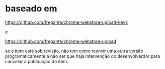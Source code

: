 # baseado em

https://github.com/fregante/chrome-webstore-upload-keys

e 

https://github.com/fregante/chrome-webstore-upload



se o item está sob revisão, não tem como reenvir uma outra versão programaticamente a não ser que haja intervenção do desenvolverdor para cancelar a publicação do item.
